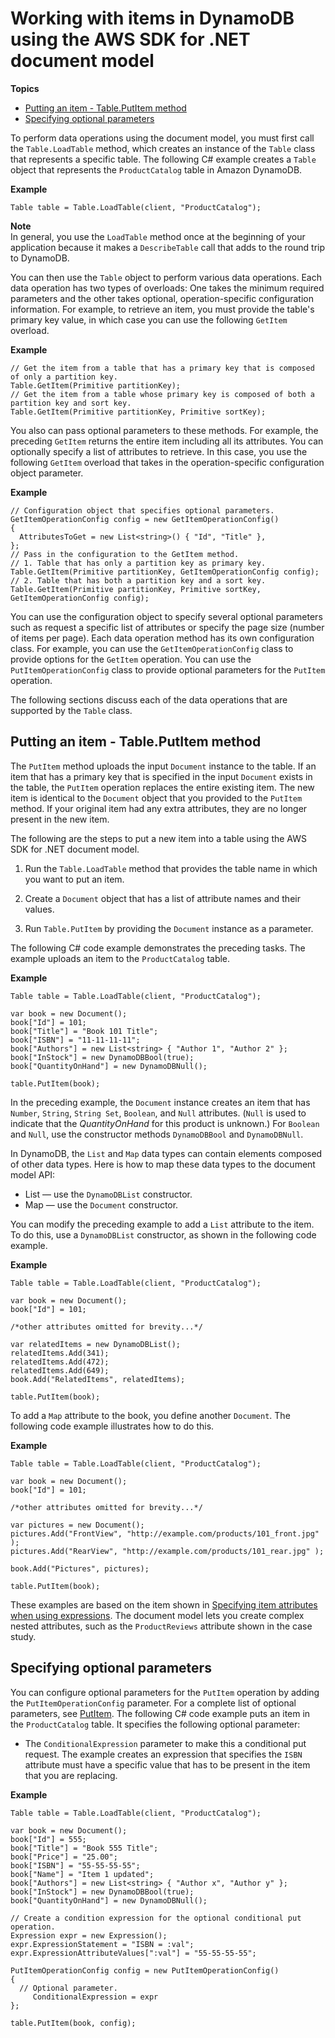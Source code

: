 # Working with items in DynamoDB using the AWS SDK for \.NET document model<a name="WorkingWithItemsDocumentClasses"></a>

**Topics**
+ [Putting an item \- Table\.PutItem method](#PutMidLevelDotNet)
+ [Specifying optional parameters](#PutMidLevelDotNetOptions)



To perform data operations using the document model, you must first call the `Table.LoadTable` method, which creates an instance of the `Table` class that represents a specific table\. The following C\# example creates a `Table` object that represents the `ProductCatalog` table in Amazon DynamoDB\.

**Example**  

```
Table table = Table.LoadTable(client, "ProductCatalog");
```

**Note**  
In general, you use the `LoadTable` method once at the beginning of your application because it makes a `DescribeTable` call that adds to the round trip to DynamoDB\. 

You can then use the `Table` object to perform various data operations\. Each data operation has two types of overloads: One takes the minimum required parameters and the other takes optional, operation\-specific configuration information\. For example, to retrieve an item, you must provide the table's primary key value, in which case you can use the following `GetItem` overload\.

**Example**  

```
// Get the item from a table that has a primary key that is composed of only a partition key.
Table.GetItem(Primitive partitionKey);
// Get the item from a table whose primary key is composed of both a partition key and sort key.
Table.GetItem(Primitive partitionKey, Primitive sortKey);
```

You also can pass optional parameters to these methods\. For example, the preceding `GetItem` returns the entire item including all its attributes\. You can optionally specify a list of attributes to retrieve\. In this case, you use the following `GetItem` overload that takes in the operation\-specific configuration object parameter\.

**Example**  

```
// Configuration object that specifies optional parameters.
GetItemOperationConfig config = new GetItemOperationConfig()
{
  AttributesToGet = new List<string>() { "Id", "Title" },
};
// Pass in the configuration to the GetItem method.
// 1. Table that has only a partition key as primary key.
Table.GetItem(Primitive partitionKey, GetItemOperationConfig config);
// 2. Table that has both a partition key and a sort key.
Table.GetItem(Primitive partitionKey, Primitive sortKey, GetItemOperationConfig config);
```

You can use the configuration object to specify several optional parameters such as request a specific list of attributes or specify the page size \(number of items per page\)\. Each data operation method has its own configuration class\. For example, you can use the `GetItemOperationConfig` class to provide options for the `GetItem` operation\. You can use the `PutItemOperationConfig` class to provide optional parameters for the `PutItem` operation\. 

The following sections discuss each of the data operations that are supported by the `Table` class\.

## Putting an item \- Table\.PutItem method<a name="PutMidLevelDotNet"></a>

The `PutItem` method uploads the input `Document` instance to the table\. If an item that has a primary key that is specified in the input `Document` exists in the table, the `PutItem` operation replaces the entire existing item\. The new item is identical to the `Document` object that you provided to the `PutItem` method\. If your original item had any extra attributes, they are no longer present in the new item\. 

The following are the steps to put a new item into a table using the AWS SDK for \.NET document model\. 

1. Run the `Table.LoadTable` method that provides the table name in which you want to put an item\.

1. Create a `Document` object that has a list of attribute names and their values\.

1. Run `Table.PutItem` by providing the `Document` instance as a parameter\.

The following C\# code example demonstrates the preceding tasks\. The example uploads an item to the `ProductCatalog` table\. 

**Example**  

```
Table table = Table.LoadTable(client, "ProductCatalog");

var book = new Document();
book["Id"] = 101;
book["Title"] = "Book 101 Title";
book["ISBN"] = "11-11-11-11";
book["Authors"] = new List<string> { "Author 1", "Author 2" };
book["InStock"] = new DynamoDBBool(true);
book["QuantityOnHand"] = new DynamoDBNull();

table.PutItem(book);
```

In the preceding example, the `Document` instance creates an item that has `Number`, `String`, `String Set`, `Boolean`, and `Null` attributes\. \(`Null` is used to indicate that the *QuantityOnHand* for this product is unknown\.\) For `Boolean` and `Null`, use the constructor methods `DynamoDBBool` and `DynamoDBNull`\.

In DynamoDB, the `List` and `Map` data types can contain elements composed of other data types\. Here is how to map these data types to the document model API:
+ List — use the `DynamoDBList` constructor\.
+ Map — use the `Document` constructor\.

You can modify the preceding example to add a `List` attribute to the item\. To do this, use a `DynamoDBList` constructor, as shown in the following code example\.

**Example**  

```
Table table = Table.LoadTable(client, "ProductCatalog");

var book = new Document();
book["Id"] = 101;

/*other attributes omitted for brevity...*/

var relatedItems = new DynamoDBList();
relatedItems.Add(341);
relatedItems.Add(472);
relatedItems.Add(649);
book.Add("RelatedItems", relatedItems);

table.PutItem(book);
```

To add a `Map` attribute to the book, you define another `Document`\. The following code example illustrates how to do this\.

**Example**  

```
Table table = Table.LoadTable(client, "ProductCatalog");

var book = new Document();
book["Id"] = 101;

/*other attributes omitted for brevity...*/

var pictures = new Document();
pictures.Add("FrontView", "http://example.com/products/101_front.jpg" );
pictures.Add("RearView", "http://example.com/products/101_rear.jpg" );

book.Add("Pictures", pictures);

table.PutItem(book);
```

These examples are based on the item shown in [Specifying item attributes when using expressions](Expressions.Attributes.md)\. The document model lets you create complex nested attributes, such as the `ProductReviews` attribute shown in the case study\.

## Specifying optional parameters<a name="PutMidLevelDotNetOptions"></a>

You can configure optional parameters for the `PutItem` operation by adding the `PutItemOperationConfig` parameter\. For a complete list of optional parameters, see [PutItem](https://docs.aws.amazon.com/amazondynamodb/latest/APIReference/API_PutItem.html)\. The following C\# code example puts an item in the `ProductCatalog` table\. It specifies the following optional parameter:
+  The `ConditionalExpression` parameter to make this a conditional put request\. The example creates an expression that specifies the `ISBN` attribute must have a specific value that has to be present in the item that you are replacing\.

**Example**  

```
Table table = Table.LoadTable(client, "ProductCatalog");

var book = new Document();
book["Id"] = 555;
book["Title"] = "Book 555 Title";
book["Price"] = "25.00";
book["ISBN"] = "55-55-55-55";
book["Name"] = "Item 1 updated";
book["Authors"] = new List<string> { "Author x", "Author y" };
book["InStock"] = new DynamoDBBool(true);
book["QuantityOnHand"] = new DynamoDBNull();

// Create a condition expression for the optional conditional put operation.
Expression expr = new Expression();
expr.ExpressionStatement = "ISBN = :val";
expr.ExpressionAttributeValues[":val"] = "55-55-55-55";

PutItemOperationConfig config = new PutItemOperationConfig()
{
  // Optional parameter.
     ConditionalExpression = expr
};

table.PutItem(book, config);
```